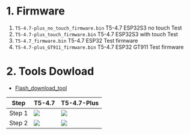 # 1. Firmware

1. `T5-4.7-plus_no_touch_firmware.bin` T5-4.7 ESP32S3 no touch Test
2. `T5-4.7-plus_touch_firmware.bin` T5-4.7 ESP32S3 with touch Test
3. `T5-4.7_firmware.bin`  T5-4.7 ESP32  Test firmware
4. `T5-4.7-plus_GT911_firmware.bin`  T5-4.7 ESP32 GT911 Test firmware
# 2. Tools Dowload

- [Flash_download_tool](https://www.espressif.com.cn/sites/default/files/tools/flash_download_tool_3.9.5_0.zip)


| Step   | T5-4.7           | T5-4.7-Plus        |
| ------ | ---------------- | ------------------ |
| Step 1 | ![](esp32-1.jpg) | ![](esp32s3-1.jpg) |
| Step 2 | ![](esp32-2.jpg) | ![](esp32s3-2.jpg) |









